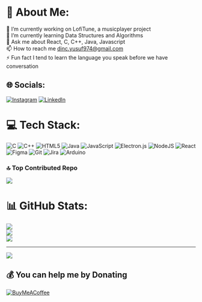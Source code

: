 # 💫 About Me:
🔭 I’m currently working on LofiTune, a musicplayer project<br>🌱 I’m currently learning Data Structures and Algorithms<br>💬 Ask me about React, C, C++, Java, Javascript<br>📫 How to reach me dinc.yusuf974@gmail.com<br>⚡ Fun fact I tend to learn the language you speak before we have conversation


## 🌐 Socials:
[![Instagram](https://img.shields.io/badge/Instagram-%23E4405F.svg?logo=Instagram&logoColor=white)](https://instagram.com/yusuf.dinc.974) [![LinkedIn](https://img.shields.io/badge/LinkedIn-%230077B5.svg?logo=linkedin&logoColor=white)](https://linkedin.com/in/dincyusuf) 

# 💻 Tech Stack:
![C](https://img.shields.io/badge/c-%2300599C.svg?style=for-the-badge&logo=c&logoColor=white) ![C++](https://img.shields.io/badge/c++-%2300599C.svg?style=for-the-badge&logo=c%2B%2B&logoColor=white) ![HTML5](https://img.shields.io/badge/html5-%23E34F26.svg?style=for-the-badge&logo=html5&logoColor=white) ![Java](https://img.shields.io/badge/java-%23ED8B00.svg?style=for-the-badge&logo=openjdk&logoColor=white) ![JavaScript](https://img.shields.io/badge/javascript-%23323330.svg?style=for-the-badge&logo=javascript&logoColor=%23F7DF1E) ![Electron.js](https://img.shields.io/badge/Electron-191970?style=for-the-badge&logo=Electron&logoColor=white) ![NodeJS](https://img.shields.io/badge/node.js-6DA55F?style=for-the-badge&logo=node.js&logoColor=white) ![React](https://img.shields.io/badge/react-%2320232a.svg?style=for-the-badge&logo=react&logoColor=%2361DAFB) ![Figma](https://img.shields.io/badge/figma-%23F24E1E.svg?style=for-the-badge&logo=figma&logoColor=white) ![Git](https://img.shields.io/badge/git-%23F05033.svg?style=for-the-badge&logo=git&logoColor=white) ![Jira](https://img.shields.io/badge/jira-%230A0FFF.svg?style=for-the-badge&logo=jira&logoColor=white) ![Arduino](https://img.shields.io/badge/-Arduino-00979D?style=for-the-badge&logo=Arduino&logoColor=white)

### 🔝 Top Contributed Repo
![](https://github-contributor-stats.vercel.app/api?username=yusufdinc974&limit=5&theme=tokyonight&combine_all_yearly_contributions=true)

# 📊 GitHub Stats:
![](https://github-readme-stats.vercel.app/api?username=yusufdinc974&theme=tokyonight&hide_border=false&include_all_commits=false&count_private=false)<br/>
![](https://nirzak-streak-stats.vercel.app/?user=yusufdinc974&theme=tokyonight&hide_border=false)<br/>
![](https://github-readme-stats.vercel.app/api/top-langs/?username=yusufdinc974&theme=tokyonight&hide_border=false&include_all_commits=false&count_private=false&layout=compact)

---
[![](https://visitcount.itsvg.in/api?id=yusufdinc974&icon=5&color=6)](https://visitcount.itsvg.in)

  ## 💰 You can help me by Donating
  [![BuyMeACoffee](https://img.shields.io/badge/Buy%20Me%20a%20Coffee-ffdd00?style=for-the-badge&logo=buy-me-a-coffee&logoColor=black)](https://buymeacoffee.com/sicakahve) 

  
<!-- Proudly created with GPRM ( https://gprm.itsvg.in ) -->
